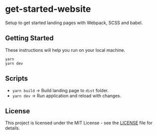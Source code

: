 # get-started-website

Setup to get started landing pages with Webpack, SCSS and babel.

## Getting Started

These instructions will help you run on your local machine.
```
yarn
yarn dev
```

## Scripts

- `yarn build` -> Build landing page to `dist` folder.
- `yarn dev` -> Run application and reload with changes.

## License

This project is licensed under the MIT License - see the [LICENSE](LICENSE) file for details.
